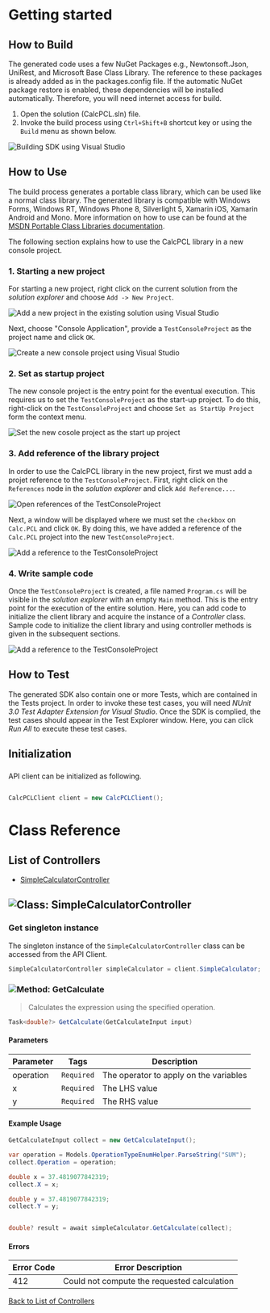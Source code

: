 # Getting started

## How to Build

The generated code uses a few NuGet Packages e.g., Newtonsoft.Json, UniRest,
and Microsoft Base Class Library. The reference to these packages is already
added as in the packages.config file. If the automatic NuGet package restore
is enabled, these dependencies will be installed automatically. Therefore,
you will need internet access for build.

1. Open the solution (CalcPCL.sln) file.
2. Invoke the build process using `Ctrl+Shift+B` shortcut key or using the `Build` menu as shown below.

![Building SDK using Visual Studio](https://apidocs.io/illustration/cs?step=buildSDK&workspaceFolder=Calc-CSharp&workspaceName=CalcPCL&projectName=Calc.PCL)

## How to Use

The build process generates a portable class library, which can be used like a normal class library. The generated library is compatible with Windows Forms, Windows RT, Windows Phone 8,
Silverlight 5, Xamarin iOS, Xamarin Android and Mono. More information on how to use can be found at the [MSDN Portable Class Libraries documentation](http://msdn.microsoft.com/en-us/library/vstudio/gg597391%28v=vs.100%29.aspx).

The following section explains how to use the CalcPCL library in a new console project.

### 1. Starting a new project

For starting a new project, right click on the current solution from the *solution explorer* and choose  ``` Add -> New Project ```.

![Add a new project in the existing solution using Visual Studio](https://apidocs.io/illustration/cs?step=addProject&workspaceFolder=Calc-CSharp&workspaceName=CalcPCL&projectName=Calc.PCL)

Next, choose "Console Application", provide a ``` TestConsoleProject ``` as the project name and click ``` OK ```.

![Create a new console project using Visual Studio](https://apidocs.io/illustration/cs?step=createProject&workspaceFolder=Calc-CSharp&workspaceName=CalcPCL&projectName=Calc.PCL)

### 2. Set as startup project

The new console project is the entry point for the eventual execution. This requires us to set the ``` TestConsoleProject ``` as the start-up project. To do this, right-click on the  ``` TestConsoleProject ``` and choose  ``` Set as StartUp Project ``` form the context menu.

![Set the new cosole project as the start up project](https://apidocs.io/illustration/cs?step=setStartup&workspaceFolder=Calc-CSharp&workspaceName=CalcPCL&projectName=Calc.PCL)

### 3. Add reference of the library project

In order to use the CalcPCL library in the new project, first we must add a projet reference to the ``` TestConsoleProject ```. First, right click on the ``` References ``` node in the *solution explorer* and click ``` Add Reference... ```.

![Open references of the TestConsoleProject](https://apidocs.io/illustration/cs?step=addReference&workspaceFolder=Calc-CSharp&workspaceName=CalcPCL&projectName=Calc.PCL)

Next, a window will be displayed where we must set the ``` checkbox ``` on ``` Calc.PCL ``` and click ``` OK ```. By doing this, we have added a reference of the ```Calc.PCL``` project into the new ``` TestConsoleProject ```.

![Add a reference to the TestConsoleProject](https://apidocs.io/illustration/cs?step=createReference&workspaceFolder=Calc-CSharp&workspaceName=CalcPCL&projectName=Calc.PCL)

### 4. Write sample code

Once the ``` TestConsoleProject ``` is created, a file named ``` Program.cs ``` will be visible in the *solution explorer* with an empty ``` Main ``` method. This is the entry point for the execution of the entire solution.
Here, you can add code to initialize the client library and acquire the instance of a *Controller* class. Sample code to initialize the client library and using controller methods is given in the subsequent sections.

![Add a reference to the TestConsoleProject](https://apidocs.io/illustration/cs?step=addCode&workspaceFolder=Calc-CSharp&workspaceName=CalcPCL&projectName=Calc.PCL)

## How to Test

The generated SDK also contain one or more Tests, which are contained in the Tests project.
In order to invoke these test cases, you will need *NUnit 3.0 Test Adapter Extension for Visual Studio*.
Once the SDK is complied, the test cases should appear in the Test Explorer window.
Here, you can click *Run All* to execute these test cases.

## Initialization

### 

API client can be initialized as following.

```csharp

CalcPCLClient client = new CalcPCLClient();
```

# Class Reference

## <a name="list_of_controllers"></a>List of Controllers

* [SimpleCalculatorController](#simple_calculator_controller)

## <a name="simple_calculator_controller"></a>![Class: ](https://apidocs.io/img/class.png "Calc.PCL.Controllers.SimpleCalculatorController") SimpleCalculatorController

### Get singleton instance

The singleton instance of the ``` SimpleCalculatorController ``` class can be accessed from the API Client.

```csharp
SimpleCalculatorController simpleCalculator = client.SimpleCalculator;
```

### <a name="get_calculate"></a>![Method: ](https://apidocs.io/img/method.png "Calc.PCL.Controllers.SimpleCalculatorController.GetCalculate") GetCalculate

> Calculates the expression using the specified operation.


```csharp
Task<double?> GetCalculate(GetCalculateInput input)
```

#### Parameters

| Parameter | Tags | Description |
|-----------|------|-------------|
| operation |  ``` Required ```  | The operator to apply on the variables |
| x |  ``` Required ```  | The LHS value |
| y |  ``` Required ```  | The RHS value |


#### Example Usage

```csharp
GetCalculateInput collect = new GetCalculateInput();

var operation = Models.OperationTypeEnumHelper.ParseString("SUM");
collect.Operation = operation;

double x = 37.4819077842319;
collect.X = x;

double y = 37.4819077842319;
collect.Y = y;


double? result = await simpleCalculator.GetCalculate(collect);

```

#### Errors

| Error Code | Error Description |
|------------|-------------------|
| 412 | Could not compute the requested calculation |


[Back to List of Controllers](#list_of_controllers)



